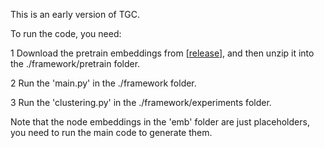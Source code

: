 This is an early version of TGC.

To run the code, you need:

1 Download the pretrain embeddings from [[release](https://github.com/MGitHubL/TGC/releases/tag/pretrain.emb)], and then unzip it into the ./framework/pretrain folder.

2 Run the 'main.py' in the ./framework folder.

3 Run the 'clustering.py' in the ./framework/experiments folder.

Note that the node embeddings in the 'emb' folder are just placeholders, you need to run the main code to generate them.
